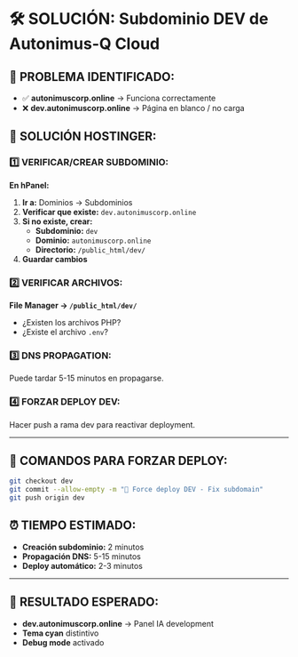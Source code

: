 # 🛠️ SOLUCIÓN: Subdominio DEV de Autonimus-Q Cloud

## 🚨 PROBLEMA IDENTIFICADO:
- ✅ **autonimuscorp.online** → Funciona correctamente
- ❌ **dev.autonimuscorp.online** → Página en blanco / no carga

## 🔧 SOLUCIÓN HOSTINGER:

### **1️⃣ VERIFICAR/CREAR SUBDOMINIO:**

**En hPanel:**
1. **Ir a:** Dominios → Subdominios
2. **Verificar que existe:** `dev.autonimuscorp.online`
3. **Si no existe, crear:**
   - **Subdominio:** `dev`
   - **Dominio:** `autonimuscorp.online`
   - **Directorio:** `/public_html/dev/`
4. **Guardar cambios**

### **2️⃣ VERIFICAR ARCHIVOS:**

**File Manager → `/public_html/dev/`**
- ¿Existen los archivos PHP?
- ¿Existe el archivo `.env`?

### **3️⃣ DNS PROPAGATION:**
Puede tardar 5-15 minutos en propagarse.

### **4️⃣ FORZAR DEPLOY DEV:**
Hacer push a rama dev para reactivar deployment.

---

## 🚀 COMANDOS PARA FORZAR DEPLOY:

```bash
git checkout dev
git commit --allow-empty -m "🔄 Force deploy DEV - Fix subdomain"
git push origin dev
```

## ⏰ TIEMPO ESTIMADO:
- **Creación subdominio:** 2 minutos
- **Propagación DNS:** 5-15 minutos
- **Deploy automático:** 2-3 minutos

---

## 🎯 RESULTADO ESPERADO:
- **dev.autonimuscorp.online** → Panel IA development
- **Tema cyan** distintivo
- **Debug mode** activado
